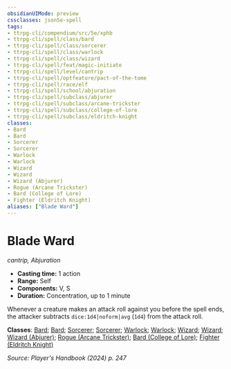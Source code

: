 ```yaml
---
obsidianUIMode: preview
cssclasses: json5e-spell
tags:
- ttrpg-cli/compendium/src/5e/xphb
- ttrpg-cli/spell/class/bard
- ttrpg-cli/spell/class/sorcerer
- ttrpg-cli/spell/class/warlock
- ttrpg-cli/spell/class/wizard
- ttrpg-cli/spell/feat/magic-initiate
- ttrpg-cli/spell/level/cantrip
- ttrpg-cli/spell/optfeature/pact-of-the-tome
- ttrpg-cli/spell/race/elf
- ttrpg-cli/spell/school/abjuration
- ttrpg-cli/spell/subclass/abjurer
- ttrpg-cli/spell/subclass/arcane-trickster
- ttrpg-cli/spell/subclass/college-of-lore
- ttrpg-cli/spell/subclass/eldritch-knight
classes:
- Bard
- Bard
- Sorcerer
- Sorcerer
- Warlock
- Warlock
- Wizard
- Wizard
- Wizard (Abjurer)
- Rogue (Arcane Trickster)
- Bard (College of Lore)
- Fighter (Eldritch Knight)
aliases: ["Blade Ward"]
---
```

# Blade Ward
*cantrip, Abjuration*  

- **Casting time:** 1 action
- **Range:** Self
- **Components:** V, S
- **Duration:** Concentration, up to 1 minute

Whenever a creature makes an attack roll against you before the spell ends, the attacker subtracts `dice:1d4|noform|avg` (`1d4`) from the attack roll.

**Classes**: [Bard](list-spells-classes-bard); [Bard](list-spells-classes-bard); [Sorcerer](list-spells-classes-sorcerer); [Sorcerer](list-spells-classes-sorcerer); [Warlock](list-spells-classes-warlock); [Warlock](list-spells-classes-warlock); [Wizard](list-spells-classes-wizard); [Wizard](list-spells-classes-wizard); [Wizard (Abjurer)](list-spells-classes-wizard-xphb-abjurer-xphb); [Rogue (Arcane Trickster)](list-spells-classes-rogue-xphb-arcane-trickster-xphb); [Bard (College of Lore)](list-spells-classes-bard-xphb-college-of-lore-xphb); [Fighter (Eldritch Knight)](list-spells-classes-fighter-xphb-eldritch-knight-xphb)

*Source: Player's Handbook (2024) p. 247*